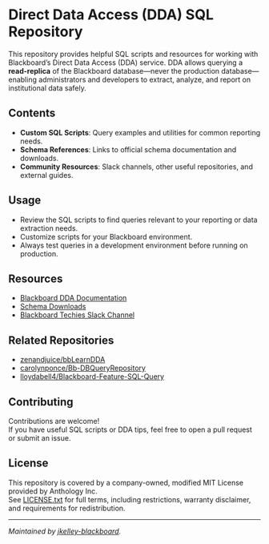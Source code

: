 # Direct Data Access (DDA) SQL Repository

This repository provides helpful SQL scripts and resources for working with Blackboard’s Direct Data Access (DDA) service. DDA allows querying a **read-replica** of the Blackboard database—never the production database—enabling administrators and developers to extract, analyze, and report on institutional data safely.

## Contents

- **Custom SQL Scripts**: Query examples and utilities for common reporting needs.
- **Schema References**: Links to official schema documentation and downloads.
- **Community Resources**: Slack channels, other useful repositories, and external guides.


## Usage

- Review the SQL scripts to find queries relevant to your reporting or data extraction needs.
- Customize scripts for your Blackboard environment.
- Always test queries in a development environment before running on production.

## Resources

- [Blackboard DDA Documentation](https://help.blackboard.com/Learn/Administrator/SaaS/Integrations/Direct_Data_Access)
- [Schema Downloads](https://bbprepo.blackboard.com/#browse/browse:releases:bbdn%2Fschema)
- [Blackboard Techies Slack Channel](https://blackboardtechies.slack.com/archives/CFAEA8KD3)

## Related Repositories

- [zenandjuice/bbLearnDDA](https://github.com/zenandjuice/bbLearnDDA)
- [carolynponce/Bb-DBQueryRepository](https://github.com/carolynponce/Bb-DBQueryRepository)
- [lloydabell4/Blackboard-Feature-SQL-Query](https://github.com/lloydabell4/Blackboard-Feature-SQL-Query)

## Contributing

Contributions are welcome!  
If you have useful SQL scripts or DDA tips, feel free to open a pull request or submit an issue.

## License

This repository is covered by a company-owned, modified MIT License provided by Anthology Inc.  
See [LICENSE.txt](LICENSE.txt) for full terms, including restrictions, warranty disclaimer, and requirements for redistribution.

---

*Maintained by [jkelley-blackboard](https://github.com/jkelley-blackboard).*